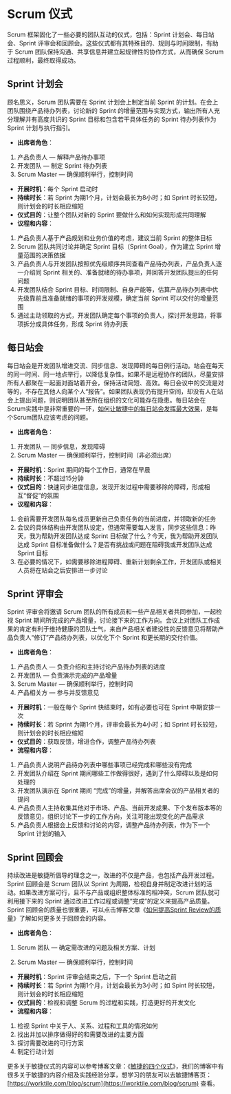 # Scrum 仪式

Scrum 框架固化了一些必要的团队互动的仪式，包括：Sprint 计划会、每日站会、Sprint 评审会和回顾会。这些仪式都有其特殊目的、规则与时间限制，有助于 Scrum 团队保持沟通、共享信息并建立起规律性的协作方式，从而确保 Scrum 过程顺利，最终取得成功。

## Sprint 计划会

顾名思义，Scrum 团队需要在 Sprint 计划会上制定当前 Sprint 的计划。在会上团队围绕产品待办列表，讨论新的 Sprint 的增量范围与实现方式，输出所有人充分理解并有高度共识的 Sprint 目标和包含若干具体任务的 Sprint 待办列表作为 Sprint 计划与执行指引。

* **出席者角色**：

1. 产品负责人 — 解释产品待办事项
2. 开发团队 — 制定 Sprint 待办列表
3. Scrum Master — 确保顺利举行，控制时间

* **开展时机**：每个 Sprint 启动时
* **持续时长**：若 Sprint 为期1个月，计划会最长为8小时；如 Sprint 时长较短，则计划会的时长相应缩短
* **仪式目的**：让整个团队对新的 Sprint 要做什么和如何实现形成共同理解
* **议程和内容**：

1. 产品负责人基于产品规划和业务价值的考虑，建议当前 Sprint 的整体目标
2. Scrum 团队共同讨论并确定 Sprint 目标（Sprint Goal），作为建立 Sprint 增量范围的决策依据
3. 产品负责人与开发团队按照优先级顺序共同查看产品待办列表，产品负责人逐一介绍同 Sprint 相关的、准备就绪的待办事项，并回答开发团队提出的任何问题
4. 开发团队结合 Sprint 目标、时间限制、自身产能等，估算产品待办列表中优先级靠前且准备就绪的事项的开发规模，确定当前 Sprint 可以交付的增量范围
5. 通过主动领取的方式，开发团队确定每个事项的负责人，探讨开发思路，将事项拆分成具体任务，形成 Sprint 待办列表

## 每日站会

每日站会是开发团队增进交流、同步信息、发现障碍的每日例行活动。站会在每天的同一时间、同一地点举行，以降低复杂性。如果不是远程协作的团队，尽量安排所有人都聚在一起面对面站着开会，保持活动简短、高效。每日会议中的交流是对等的，不存在其他人向某个人“报告”。如果团队表现仍有提升空间，却没有人在站会上提出问题，则说明团队甚至所在组织的文化可能存在隐患。每日站会在Scrum实践中是非常重要的一环，[如何让敏捷中的每日站会发挥最大效果](https://worktile.com/blog/scrum/agile-scrum-daily)，是每个Scrum团队应该考虑的问题。

* **出席者角色**：

1. 开发团队 — 同步信息，发现障碍
2. Scrum Master — 确保顺利举行，控制时间（非必须出席）

* **开展时机**：Sprint 期间的每个工作日，通常在早晨
* **持续时长**：不超过15分钟
* **仪式目的**：快速同步进度信息，发现开发过程中需要移除的障碍，形成相互“督促”的氛围
* **议程和内容**：

1. 会前需要开发团队每名成员更新自己负责任务的当前进度，并领取新的任务
2. 会议的具体结构由开发团队设定，但通常需要每人发言，同步这些信息：昨天，我为帮助开发团队达成 Sprint 目标做了什么？今天，我为帮助开发团队达成 Sprint 目标准备做什么？是否有挑战或问题在阻碍我或开发团队达成 Sprint 目标
3. 在必要的情况下，如需要移除进程障碍、重新计划剩余工作，开发团队或相关人员将在站会之后安排进一步讨论

## Sprint 评审会

Sprint 评审会将邀请 Scrum 团队的所有成员和一些产品相关者共同参加，一起检视 Sprint 期间所完成的产品增量，讨论接下来的工作方向。会议上对团队工作成果的肯定有利于维持健康的团队士气，来自产品相关者建设性的反馈意见将帮助产品负责人“修订”产品待办列表，以优化下个 Sprint 和更长期的交付价值。

* **出席者角色**：

1. 产品负责人 — 负责介绍和主持讨论产品待办列表的进度
2. 开发团队 — 负责演示完成的产品增量
3. Scrum Master — 确保顺利举行，控制时间
4. 产品相关方 — 参与并反馈意见

* **开展时机**：一般在每个 Sprint 快结束时，如有必要也可在 Sprint 中期安排一次
* **持续时长**：若 Sprint 为期1个月，评审会最长为4小时；如 Sprint 时长较短，则计划会的时长相应缩短
* **仪式目的**：获取反馈，增进合作，调整产品待办列表
* **流程和内容**：

1. 产品负责人说明产品待办列表中哪些事项已经完成和哪些没有完成
2. 开发团队介绍在 Sprint 期间哪些工作做得很好，遇到了什么障碍以及是如何处理的
3. 开发团队演示在 Sprint 期间 “完成”的增量，并解答出席会议的产品相关者的提问
4. 产品负责人主持收集其他对于市场、产品、当前开发成果、下个发布版本等的反馈意见，组织讨论下一步的工作方向，关注可能出现变化的产品需求
5. 产品负责人根据会上反馈和讨论的内容，调整产品待办列表，作为下一个 Sprint 计划的输入

## Sprint 回顾会

持续改进是敏捷所倡导的理念之一，改进的不仅是产品，也包括产品开发过程。Sprint 回顾会是 Scrum 团队以 Sprint 为周期，检视自身并制定改进计划的活动。如果改进方案可行，且不与产品或组织整体标准的相冲突，Scrum 团队就可利用接下来的 Sprint 通过改进工作过程或调整“完成”的定义来提高产品质量。Sprint 回顾会的质量也很重要，可以点击博客文章《[如何提高Sprint Review的质量](https://worktile.com/blog/scrum/agile-sprint-review)》了解如何更多关于回顾会的内容。

* **出席者角色**：

1. Scrum 团队 — 确定需改进的问题及相关方案、计划

2. Scrum Master — 确保顺利举行，控制时间

* **开展时机**：Sprint 评审会结束之后，下一个 Sprint 启动之前
* **持续时长**：若 Sprint 为期1个月，计划会最长为3小时；如 Spint 时长较短，则计划会的时长相应缩短
* **仪式目的**：检视和调整 Scrum 的过程和实践，打造更好的开发文化
* **流程和内容**：

1. 检视 Sprint 中关于人、关系、过程和工具的情况如何
2. 找出并加以排序做得好的和需要改进的主要方面
3. 探讨需要改进的可行方案
4. 制定行动计划

更多关于敏捷仪式的内容可以参考博客文章：《[敏捷的四个仪式](https://worktile.com/blog/scrum/agile-ceremonies)》，我们的博客中有很多关于敏捷的内容介绍及实践经验分享，想学习的朋友可以去敏捷博客页：[https://worktile.com/blog/scrum](https://worktile.com/blog/scrum) 查看。

